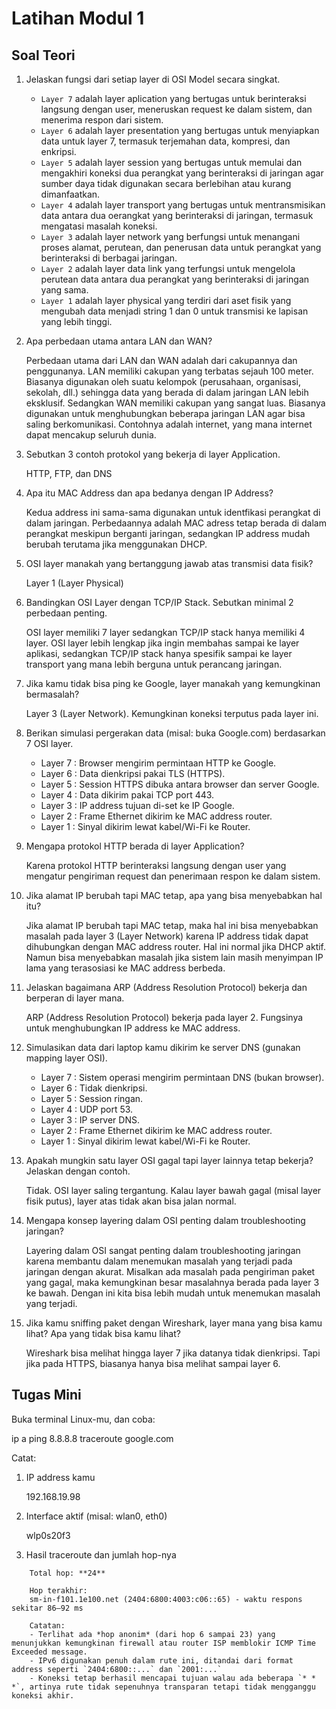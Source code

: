 # Latihan Modul 1

## Soal Teori

1. Jelaskan fungsi dari setiap layer di OSI Model secara singkat.

    - `Layer 7` adalah layer aplication yang bertugas untuk berinteraksi langsung dengan user, meneruskan request ke dalam sistem, dan menerima respon dari sistem.
    - `Layer 6` adalah layer presentation yang bertugas untuk menyiapkan data untuk layer 7, termasuk terjemahan data, kompresi, dan enkripsi.
    - `Layer 5` adalah layer session yang bertugas untuk memulai dan mengakhiri koneksi dua perangkat yang berinteraksi di jaringan agar sumber daya tidak digunakan secara berlebihan atau kurang dimanfaatkan.
    - `Layer 4` adalah layer transport yang bertugas untuk mentransmisikan data antara dua oerangkat yang berinteraksi di jaringan, termasuk mengatasi masalah koneksi.
    - `Layer 3` adalah layer network yang berfungsi untuk menangani proses alamat, perutean, dan penerusan data untuk perangkat yang berinteraksi di berbagai jaringan.
    - `Layer 2` adalah layer data link yang terfungsi untuk mengelola perutean data antara dua perangkat yang berinteraksi di jaringan yang sama.
    - `Layer 1` adalah layer physical yang terdiri dari aset fisik yang mengubah data menjadi string 1 dan 0 untuk transmisi ke lapisan yang lebih tinggi.

2. Apa perbedaan utama antara LAN dan WAN?

    Perbedaan utama dari LAN dan WAN adalah dari cakupannya dan penggunanya. LAN memiliki cakupan yang terbatas sejauh 100 meter. Biasanya digunakan oleh suatu kelompok (perusahaan, organisasi, sekolah, dll.) sehingga data yang berada di dalam jaringan LAN lebih eksklusif. Sedangkan WAN memiliki cakupan yang sangat luas. Biasanya digunakan untuk menghubungkan beberapa jaringan LAN agar bisa saling berkomunikasi. Contohnya adalah internet, yang mana internet dapat mencakup seluruh dunia.

3. Sebutkan 3 contoh protokol yang bekerja di layer Application.

    HTTP, FTP, dan DNS

4. Apa itu MAC Address dan apa bedanya dengan IP Address?

    Kedua address ini sama-sama digunakan untuk identfikasi perangkat di dalam jaringan. Perbedaannya adalah MAC adress tetap berada di dalam perangkat meskipun berganti jaringan, sedangkan IP address mudah berubah terutama jika menggunakan DHCP.

5. OSI layer manakah yang bertanggung jawab atas transmisi data fisik?

    Layer 1 (Layer Physical)

6. Bandingkan OSI Layer dengan TCP/IP Stack. Sebutkan minimal 2 perbedaan penting.

    OSI layer memiliki 7 layer sedangkan TCP/IP stack hanya memiliki 4 layer. OSI layer lebih lengkap jika ingin membahas sampai ke layer aplikasi, sedangkan TCP/IP stack hanya spesifik sampai ke layer transport yang mana lebih berguna untuk perancang jaringan.

7. Jika kamu tidak bisa ping ke Google, layer manakah yang kemungkinan bermasalah?

    Layer 3 (Layer Network). Kemungkinan koneksi terputus pada layer ini.

8. Berikan simulasi pergerakan data (misal: buka Google.com) berdasarkan 7 OSI layer.

    - Layer 7 : Browser mengirim permintaan HTTP ke Google.
    - Layer 6 : Data dienkripsi pakai TLS (HTTPS).
    - Layer 5 : Session HTTPS dibuka antara browser dan server Google.
    - Layer 4 : Data dikirim pakai TCP port 443.
    - Layer 3 : IP address tujuan di-set ke IP Google.
    - Layer 2 : Frame Ethernet dikirim ke MAC address router.
    - Layer 1 : Sinyal dikirim lewat kabel/Wi-Fi ke Router.

9. Mengapa protokol HTTP berada di layer Application?

    Karena protokol HTTP berinteraksi langsung dengan user yang mengatur pengiriman request dan penerimaan respon ke dalam sistem.

10. Jika alamat IP berubah tapi MAC tetap, apa yang bisa menyebabkan hal itu?

    Jika alamat IP berubah tapi MAC tetap, maka hal ini bisa menyebabkan masalah pada layer 3 (Layer Network) karena IP address tidak dapat dihubungkan dengan MAC address router. Hal ini normal jika DHCP aktif. Namun bisa menyebabkan masalah jika sistem lain masih menyimpan IP lama yang terasosiasi ke MAC address berbeda.

11. Jelaskan bagaimana ARP (Address Resolution Protocol) bekerja dan berperan di layer mana.

    ARP (Address Resolution Protocol) bekerja pada layer 2. Fungsinya untuk menghubungkan IP address ke MAC address.

12. Simulasikan data dari laptop kamu dikirim ke server DNS (gunakan mapping layer OSI).

    - Layer 7 : Sistem operasi mengirim permintaan DNS (bukan browser).
    - Layer 6 : Tidak dienkripsi.
    - Layer 5 : Session ringan.
    - Layer 4 : UDP port 53.
    - Layer 3 : IP server DNS.
    - Layer 2 : Frame Ethernet dikirim ke MAC address router.
    - Layer 1 : Sinyal dikirim lewat kabel/Wi-Fi ke Router.

13. Apakah mungkin satu layer OSI gagal tapi layer lainnya tetap bekerja? Jelaskan dengan contoh.

    Tidak. OSI layer saling tergantung. Kalau layer bawah gagal (misal layer fisik putus), layer atas tidak akan bisa jalan normal.

14. Mengapa konsep layering dalam OSI penting dalam troubleshooting jaringan?

    Layering dalam OSI sangat penting dalam troubleshooting jaringan karena membantu dalam menemukan masalah yang terjadi pada jaringan dengan akurat. Misalkan ada masalah pada pengiriman paket yang gagal, maka kemungkinan besar masalahnya berada pada layer 3 ke bawah. Dengan ini kita bisa lebih mudah untuk menemukan masalah yang terjadi.

15. Jika kamu sniffing paket dengan Wireshark, layer mana yang bisa kamu lihat? Apa yang tidak bisa kamu lihat?

    Wireshark bisa melihat hingga layer 7 jika datanya tidak dienkripsi. Tapi jika pada HTTPS, biasanya hanya bisa melihat sampai layer 6.

## Tugas Mini

Buka terminal Linux-mu, dan coba:

ip a
ping 8.8.8.8
traceroute google.com

Catat:

1. IP address kamu

    192.168.19.98

2. Interface aktif (misal: wlan0, eth0)

    wlp0s20f3

3. Hasil traceroute dan jumlah hop-nya

```
    Total hop: **24**

    Hop terakhir:
    sm-in-f101.1e100.net (2404:6800:4003:c06::65) - waktu respons sekitar 86–92 ms

    Catatan:
    - Terlihat ada *hop anonim* (dari hop 6 sampai 23) yang menunjukkan kemungkinan firewall atau router ISP memblokir ICMP Time Exceeded message.
    - IPv6 digunakan penuh dalam rute ini, ditandai dari format address seperti `2404:6800::...` dan `2001:...`
    - Koneksi tetap berhasil mencapai tujuan walau ada beberapa `* * *`, artinya rute tidak sepenuhnya transparan tetapi tidak mengganggu koneksi akhir.
```
